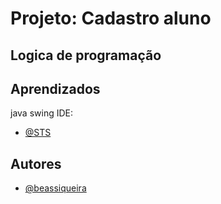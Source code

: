 
# Projeto: Cadastro aluno

## Logica de programação




## Aprendizados

java swing
IDE: 
- [@STS](https://spring.io/tools)


## Autores

- [@beassiqueira](https://github.com/beassiqueira)

